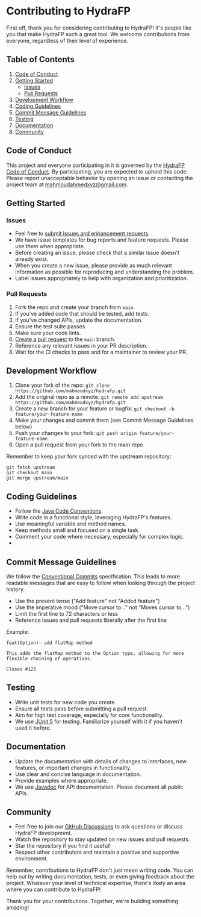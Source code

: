 # Contributing to HydraFP

First off, thank you for considering contributing to HydraFP! It's people like you that make HydraFP such a great tool. We welcome contributions from everyone, regardless of their level of experience.

## Table of Contents

1. [Code of Conduct](#code-of-conduct)
2. [Getting Started](#getting-started)
   - [Issues](#issues)
   - [Pull Requests](#pull-requests)
3. [Development Workflow](#development-workflow)
4. [Coding Guidelines](#coding-guidelines)
5. [Commit Message Guidelines](#commit-message-guidelines)
6. [Testing](#testing)
7. [Documentation](#documentation)
8. [Community](#community)

## Code of Conduct

This project and everyone participating in it is governed by the [HydraFP Code of Conduct](CODE_OF_CONDUCT.md). By participating, you are expected to uphold this code. Please report unacceptable behavior by opening an issue or contacting the project team at [mahmoudahmedxyz@gmail.com](mailto:mahmoudahmedxyz@gmail.com).

## Getting Started

### Issues

- Feel free to [submit issues and enhancement requests](https://github.com/mahmoudxyz/hydrafp/issues/new/choose).
- We have issue templates for bug reports and feature requests. Please use them when appropriate.
- Before creating an issue, please check that a similar issue doesn't already exist.
- When you create a new issue, please provide as much relevant information as possible for reproducing and understanding the problem.
- Label issues appropriately to help with organization and prioritization.

### Pull Requests

1. Fork the repo and create your branch from `main`.
2. If you've added code that should be tested, add tests.
3. If you've changed APIs, update the documentation.
4. Ensure the test suite passes.
5. Make sure your code lints.
6. [Create a pull request](https://github.com/mahmoudxyz/hydrafp/compare) to the `main` branch.
7. Reference any relevant issues in your PR description.
8. Wait for the CI checks to pass and for a maintainer to review your PR.

## Development Workflow

1. Clone your fork of the repo: `git clone https://github.com/mahmoudxyz/hydrafp.git`
2. Add the original repo as a remote: `git remote add upstream https://github.com/mahmoudxyz/hydrafp.git`
3. Create a new branch for your feature or bugfix: `git checkout -b feature/your-feature-name`
4. Make your changes and commit them (see Commit Message Guidelines below)
5. Push your changes to your fork: `git push origin feature/your-feature-name`
6. Open a pull request from your fork to the main repo

Remember to keep your fork synced with the upstream repository:

```
git fetch upstream
git checkout main
git merge upstream/main
```

## Coding Guidelines

- Follow the [Java Code Conventions](https://www.oracle.com/java/technologies/javase/codeconventions-contents.html).
- Write code in a functional style, leveraging HydraFP's features.
- Use meaningful variable and method names.
- Keep methods small and focused on a single task.
- Comment your code where necessary, especially for complex logic.
- 
## Commit Message Guidelines

We follow the [Conventional Commits](https://www.conventionalcommits.org/) specification. This leads to more readable messages that are easy to follow when looking through the project history. 

- Use the present tense ("Add feature" not "Added feature")
- Use the imperative mood ("Move cursor to..." not "Moves cursor to...")
- Limit the first line to 72 characters or less
- Reference issues and pull requests liberally after the first line

Example:
```
feat(Option): add flatMap method

This adds the flatMap method to the Option type, allowing for more
flexible chaining of operations.

Closes #123
```

## Testing

- Write unit tests for new code you create.
- Ensure all tests pass before submitting a pull request.
- Aim for high test coverage, especially for core functionality.
- We use [JUnit 5](https://junit.org/junit5/) for testing. Familiarize yourself with it if you haven't used it before.

## Documentation

- Update the documentation with details of changes to interfaces, new features, or important changes in functionality.
- Use clear and concise language in documentation.
- Provide examples where appropriate.
- We use [Javadoc](https://www.oracle.com/technical-resources/articles/java/javadoc-tool.html) for API documentation. Please document all public APIs.

## Community

- Feel free to join our [GitHub Discussions](https://github.com/mahmoudxyz/hydrafp/discussions) to ask questions or discuss HydraFP development.
- Watch the repository to stay updated on new issues and pull requests.
- Star the repository if you find it useful!
- Respect other contributors and maintain a positive and supportive environment.

Remember, contributions to HydraFP don't just mean writing code. You can help out by writing documentation, tests, or even giving feedback about the project. Whatever your level of technical expertise, there's likely an area where you can contribute to HydraFP!

Thank you for your contributions. Together, we're building something amazing!
